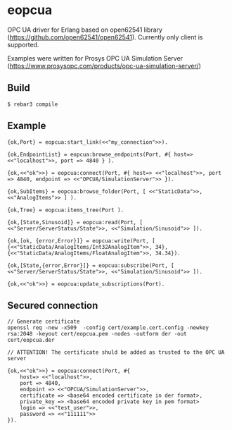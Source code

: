 eopcua
=====

OPC UA driver for Erlang based on open62541 library (https://github.com/open62541/open62541).
Currently only client is supported.

Examples were written for Prosys OPC UA Simulation Server (https://www.prosysopc.com/products/opc-ua-simulation-server/)

Build
-----

    $ rebar3 compile
  
Example
-----
    
    {ok,Port} = eopcua:start_link(<<"my_connection">>).
    
    {ok,EndpointList} = eopcua:browse_endpoints(Port, #{ host=> <<"localhost">>, port => 4840 } ).
    
    {ok,<<"ok">>} = eopcua:connect(Port, #{ host=> <<"localhost">>, port => 4840, endpoint => <<"OPCUA/SimulationServer">> }).
    
    {ok,SubItems} = eopcua:browse_folder(Port, [ <<"StaticData">>,<<"AnalogItems">> ] ).
    
    {ok,Tree} = eopcua:items_tree(Port ).
    
    {ok,[State,Sinusoid]} = eopcua:read(Port, [ <<"Server/ServerStatus/State">>, <<"Simulation/Sinusoid">> ]).
    
    {ok,[ok, {error,Error}]} = eopcua:write(Port, [ {<<"StaticData/AnalogItems/Int32AnalogItem">>, 34}, {<<"StaticData/AnalogItems/FloatAnalogItem">>, 34.34}).
    
    {ok,[State,{error,Error}]} = eopcua:subscribe(Port, [ <<"Server/ServerStatus/State">>, <<"Simulation/Sinusoid">> ]).
    
    {ok,<<"ok">>} = eopcua:update_subscriptions(Port).
    
Secured connection
-----
    // Generate certificate
    openssl req -new -x509  -config cert/example.cert.config -newkey rsa:2048 -keyout cert/eopcua.pem -nodes -outform der -out cert/eopcua.der
    
    // ATTENTION! The certificate shuld be added as trusted to the OPC UA server
    
    {ok,<<"ok">>} = eopcua:connect(Port, #{ 
        host=> <<"localhost">>, 
        port => 4840, 
        endpoint => <<"OPCUA/SimulationServer">>,
        certificate => <base64 encoded certificate in der format>,
        private_key => <base64 encoded private key in pem format>
        login => <<"test_user">>, 
        password => <<"111111">> 
    }).
    
    
    
